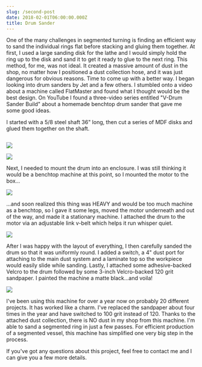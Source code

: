 ```yaml
---
slug: /second-post
date: 2018-02-01T06:00:00.000Z
title: Drum Sander
---
```

One of the many challenges in segmented turning is finding an efficient way to sand the individual rings flat before stacking and gluing them together. At first, I used a large sanding disk for the lathe and I would simply hold the ring up to the disk and sand it to get it ready to glue to the next ring. This method, for me, was not ideal.  It created a massive amount of dust in the shop, no matter how I positioned a dust collection hose, and it was just dangerous for obvious reasons. Time to come up with a better way. I began looking into drum sanders by Jet and a few others. I stumbled onto a video about a machine called FlatMaster and found what I thought would be the best design. On YouTube I found a three-video series entitled "V-Drum Sander Build" about a homemade benchtop drum sander that gave me some good ideas.

I started with a 5/8 steel shaft 36" long, then cut a series of MDF disks and glued them together on the shaft.

![]()

![](https://res.cloudinary.com/dy6lb8vna/image/upload/v1548416222/other/IMG_9562.jpg)

![](https://res.cloudinary.com/dy6lb8vna/image/upload/v1548416224/other/IMG_9575.jpg)

Next, I needed to mount the drum into an enclosure. I was still thinking it would be a benchtop machine at this point, so I mounted the motor to the box...

![](https://res.cloudinary.com/dy6lb8vna/image/upload/v1548416864/other/IMG_9592.jpg)

...and soon realized this thing was HEAVY and would be too much machine as a benchtop, so I gave it some legs, moved the motor underneath and out of the way, and made it a stationary machine.  I attached the drum to the motor via an adjustable link v-belt which helps it run whisper quiet.

![](https://res.cloudinary.com/dy6lb8vna/image/upload/v1548416866/other/IMG_9603.jpg)

After I was happy with the layout of everything, I then carefully sanded the drum so that it was uniformly round.  I added a switch, a 4" dust port for attaching to the main dust system and a laminate top so the workpiece would easily slide while sanding.  Lastly, I attached some adhesive-backed Velcro to the drum followed by some 3-inch Velcro-backed 120 grit sandpaper.  I painted the machine a matte black...and voila!

![](https://res.cloudinary.com/dy6lb8vna/image/upload/a_auto_right/v1/other/E9881D6B-8B80-4D54-8718-A060CE20F376.jpg)

I've been using this machine for over a year now on probably 20 different projects. It has worked like a charm. I've replaced the sandpaper about four times in the year and have switched to 100 grit instead of 120. Thanks to the attached dust collection, there is NO dust in my shop from this machine. I'm able to sand a segmented ring in just a few passes. For efficient production of a segmented vessel, this machine has simplified one very big step in the process.

If you've got any questions about this project, feel free to contact me and I can give you a few more details.
